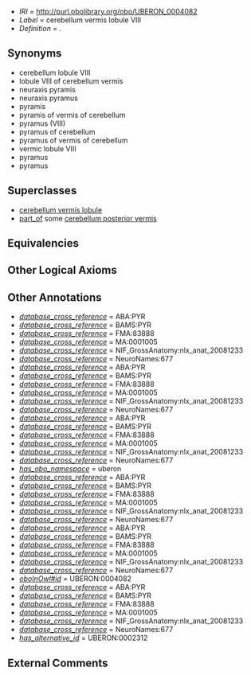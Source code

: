  * *IRI* = http://purl.obolibrary.org/obo/UBERON_0004082
 * *Label* = cerebellum vermis lobule VIII
 * *Definition* = .

## Synonyms

 * cerebellum lobule VIII
 * lobule VIII of cerebellum vermis
 * neuraxis pyramis
 * neuraxis pyramus
 * pyramis
 * pyramis of vermis of cerebellum
 * pyramus (VIII)
 * pyramus of cerebellum
 * pyramus of vermis of cerebellum
 * vermic lobule VIII
 * pyramus
 * pyramus

## Superclasses

 * [cerebellum vermis lobule](../../UBERON/70/UBERON_0004070.md)
 * [part_of](../../BFO/50/BFO_0000050.md) some [cerebellum posterior vermis](../../UBERON/09/UBERON_0004009.md)

## Equivalencies


## Other Logical Axioms


## Other Annotations

 * *[database_cross_reference](../../ef/oboInOwl#hasDbXref.md)* = ABA:PYR
 * *[database_cross_reference](../../ef/oboInOwl#hasDbXref.md)* = BAMS:PYR
 * *[database_cross_reference](../../ef/oboInOwl#hasDbXref.md)* = FMA:83888
 * *[database_cross_reference](../../ef/oboInOwl#hasDbXref.md)* = MA:0001005
 * *[database_cross_reference](../../ef/oboInOwl#hasDbXref.md)* = NIF_GrossAnatomy:nlx_anat_20081233
 * *[database_cross_reference](../../ef/oboInOwl#hasDbXref.md)* = NeuroNames:677
 * *[database_cross_reference](../../ef/oboInOwl#hasDbXref.md)* = ABA:PYR
 * *[database_cross_reference](../../ef/oboInOwl#hasDbXref.md)* = BAMS:PYR
 * *[database_cross_reference](../../ef/oboInOwl#hasDbXref.md)* = FMA:83888
 * *[database_cross_reference](../../ef/oboInOwl#hasDbXref.md)* = MA:0001005
 * *[database_cross_reference](../../ef/oboInOwl#hasDbXref.md)* = NIF_GrossAnatomy:nlx_anat_20081233
 * *[database_cross_reference](../../ef/oboInOwl#hasDbXref.md)* = NeuroNames:677
 * *[database_cross_reference](../../ef/oboInOwl#hasDbXref.md)* = ABA:PYR
 * *[database_cross_reference](../../ef/oboInOwl#hasDbXref.md)* = BAMS:PYR
 * *[database_cross_reference](../../ef/oboInOwl#hasDbXref.md)* = FMA:83888
 * *[database_cross_reference](../../ef/oboInOwl#hasDbXref.md)* = MA:0001005
 * *[database_cross_reference](../../ef/oboInOwl#hasDbXref.md)* = NIF_GrossAnatomy:nlx_anat_20081233
 * *[database_cross_reference](../../ef/oboInOwl#hasDbXref.md)* = NeuroNames:677
 * *[has_obo_namespace](../../ce/oboInOwl#hasOBONamespace.md)* = uberon
 * *[database_cross_reference](../../ef/oboInOwl#hasDbXref.md)* = ABA:PYR
 * *[database_cross_reference](../../ef/oboInOwl#hasDbXref.md)* = BAMS:PYR
 * *[database_cross_reference](../../ef/oboInOwl#hasDbXref.md)* = FMA:83888
 * *[database_cross_reference](../../ef/oboInOwl#hasDbXref.md)* = MA:0001005
 * *[database_cross_reference](../../ef/oboInOwl#hasDbXref.md)* = NIF_GrossAnatomy:nlx_anat_20081233
 * *[database_cross_reference](../../ef/oboInOwl#hasDbXref.md)* = NeuroNames:677
 * *[database_cross_reference](../../ef/oboInOwl#hasDbXref.md)* = ABA:PYR
 * *[database_cross_reference](../../ef/oboInOwl#hasDbXref.md)* = BAMS:PYR
 * *[database_cross_reference](../../ef/oboInOwl#hasDbXref.md)* = FMA:83888
 * *[database_cross_reference](../../ef/oboInOwl#hasDbXref.md)* = MA:0001005
 * *[database_cross_reference](../../ef/oboInOwl#hasDbXref.md)* = NIF_GrossAnatomy:nlx_anat_20081233
 * *[database_cross_reference](../../ef/oboInOwl#hasDbXref.md)* = NeuroNames:677
 * *[oboInOwl#id](../../id/oboInOwl#id.md)* = UBERON:0004082
 * *[database_cross_reference](../../ef/oboInOwl#hasDbXref.md)* = ABA:PYR
 * *[database_cross_reference](../../ef/oboInOwl#hasDbXref.md)* = BAMS:PYR
 * *[database_cross_reference](../../ef/oboInOwl#hasDbXref.md)* = FMA:83888
 * *[database_cross_reference](../../ef/oboInOwl#hasDbXref.md)* = MA:0001005
 * *[database_cross_reference](../../ef/oboInOwl#hasDbXref.md)* = NIF_GrossAnatomy:nlx_anat_20081233
 * *[database_cross_reference](../../ef/oboInOwl#hasDbXref.md)* = NeuroNames:677
 * *[has_alternative_id](../../Id/oboInOwl#hasAlternativeId.md)* = UBERON:0002312

## External Comments

